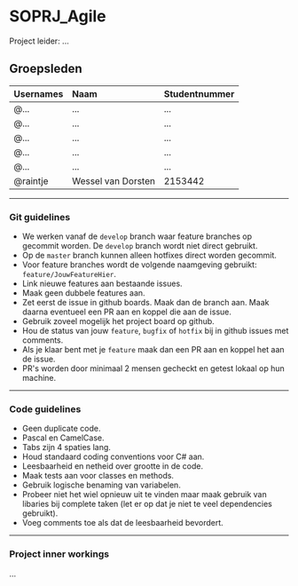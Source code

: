 # SOPRJ_Agile

Project leider: ...

## Groepsleden

| Usernames      | Naam               | Studentnummer |
| :------------- | :----------------- | :------------ |
| @...    | ...       | ...       |
| @...     | ...         | ...       |
| @... | ...          | ...       |
| @...      | ...       | ...       |
| @...    | ... | ...       |
| @raintje       | Wessel van Dorsten | 2153442       |

---


### Git guidelines

* We werken vanaf de `develop` branch waar feature branches op gecommit worden. De `develop` branch wordt niet direct gebruikt.
* Op de `master` branch kunnen alleen hotfixes direct worden gecommit.
* Voor feature branches wordt de volgende naamgeving gebruikt: `feature/JouwFeatureHier`.
* Link nieuwe features aan bestaande issues.
* Maak geen dubbele features aan.
* Zet eerst de issue in github boards. Maak dan de branch aan. Maak daarna eventueel een PR aan en koppel die aan de issue.
* Gebruik zoveel mogelijk het project board op github.
* Hou de status van jouw `feature`, `bugfix` of `hotfix` bij in github issues met comments.
* Als je klaar bent met je `feature` maak dan een PR aan en koppel het aan de issue.
* PR's worden door minimaal 2 mensen gecheckt en getest lokaal op hun machine.

---

### Code guidelines

* Geen duplicate code.
* Pascal en CamelCase.
* Tabs zijn 4 spaties lang.
* Houd standaard coding conventions voor C# aan.
* Leesbaarheid en netheid over grootte in de code.
* Maak tests aan voor classes en methods.
* Gebruik logische benaming van variabelen.
* Probeer niet het wiel opnieuw uit te vinden maar maak gebruik van libaries bij complete taken (let er op dat je niet te veel dependencies gebruikt).
* Voeg comments toe als dat de leesbaarheid bevordert. 

---

### Project inner workings
...
